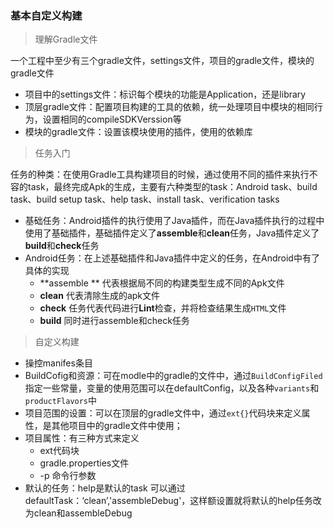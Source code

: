 ### 基本自定义构建

> 理解Gradle文件

一个工程中至少有三个gradle文件，settings文件，项目的gradle文件，模块的gradle文件

- 项目中的settings文件：标识每个模块的功能是Application，还是library
- 顶层gradle文件：配置项目构建的工具的依赖，统一处理项目中模块的相同行为，设置相同的compileSDKVerssion等
- 模块的gradle文件：设置该模块使用的插件，使用的依赖库

> 任务入门

任务的种类：在使用Gradle工具构建项目的时候，通过使用不同的插件来执行不容的task，最终完成Apk的生成，主要有六种类型的task：Android task、build task、build setup task、help task、install task、verification tasks 

- 基础任务：Android插件的执行使用了Java插件，而在Java插件执行的过程中使用了基础插件，基础插件定义了**assemble**和**clean**任务，Java插件定义了**build**和**check**任务
- Android任务：在上述基础插件和Java插件中定义的任务，在Android中有了具体的实现
  - **assemble ** 代表根据局不同的构建类型生成不同的Apk文件
  - **clean** 代表清除生成的apk文件
  - **check** 任务代表代码进行**Lint**检查，并将检查结果生成`HTML`文件
  - **build** 同时进行assemble和check任务

> 自定义构建

- 操控manifes条目
- BuildCofig和资源：可在modle中的gradle的文件中，通过`BuildConfigFiled`指定一些常量，变量的使用范围可以在defaultConfig，以及各种`variants`和`productFlavors`中
- 项目范围的设置：可以在顶层的gradle文件中，通过`ext{}`代码块来定义属性，是其他项目中的gradle文件中使用；
- 项目属性：有三种方式来定义
  - ext代码块
  - gradle.properties文件
  - -p 命令行参数
- 默认的任务：help是默认的task 可以通过 defaultTask：‘clean’,'assembleDebug'，这样额设置就将默认的help任务改为clean和assembleDebug